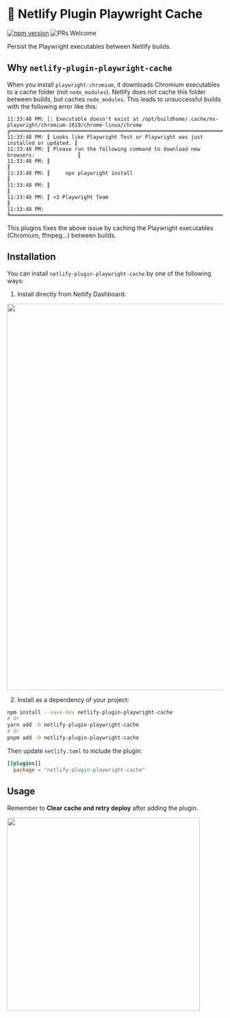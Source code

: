 # 🤖 Netlify Plugin Playwright Cache

[![npm version](https://img.shields.io/npm/v/netlify-plugin-playwright-cache)](https://www.npmjs.com/package/netlify-plugin-playwright-cache)
![PRs Welcome](https://img.shields.io/badge/PRs-welcome-green.svg)

Persist the Playwright executables between Netlify builds.

## Why `netlify-plugin-playwright-cache`

When you install `playwright-chromium`, it downloads Chromium executables to a cache folder (not `node_modules`). Netlify does not cache this folder between builds, but caches `node_modules`. This leads to unsuccessful builds with the following error like this:

```
11:33:48 PM: [: Executable doesn't exist at /opt/buildhome/.cache/ms-playwright/chromium-1019/chrome-linux/chrome
╔═════════════════════════════════════════════════════════════════════════╗
11:33:48 PM: ║ Looks like Playwright Test or Playwright was just installed or updated. ║
11:33:48 PM: ║ Please run the following command to download new browsers:              ║
11:33:48 PM: ║                                                                         ║
11:33:48 PM: ║     npx playwright install                                              ║
11:33:48 PM: ║                                                                         ║
11:33:48 PM: ║ <3 Playwright Team                                                      ║
11:33:48 PM: ╚═════════════════════════════════════════════════════════════════════════╝
```

This plugins fixes the above issue by caching the Playwright executables (Chromium, ffmpeg...) between builds.

## Installation

You can install `netlify-plugin-playwright-cache` by one of the following ways:

1. Install directly from Netlify Dashboard:

<img src="https://user-images.githubusercontent.com/8603085/189162327-eb9eba2a-c0f9-49c6-a93b-a28b549423ee.png" width="900" />

2. Install as a dependency of your project:

```bash
npm install --save-dev netlify-plugin-playwright-cache
# Or
yarn add -D netlify-plugin-playwright-cache
# Or
pnpm add -D netlify-plugin-playwright-cache
```

Then update `netlify.toml` to include the plugin:

```toml
[[plugins]]
  package = "netlify-plugin-playwright-cache"
```

## Usage

Remember to **Clear cache and retry deploy** after adding the plugin.

<img src="https://user-images.githubusercontent.com/8603085/188937674-a8850b77-94ec-4a20-8aa0-8f17e9df754e.png" width="450" />
